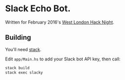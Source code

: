 # Slack Echo Bot.

Written for February 2016's [West London Hack Night](http://www.meetup.com/West-London-Hack-Night/).

## Building

You'll need [stack](https://github.com/commercialhaskell/stack).

Edit `app/Main.hs` to add your Slack bot API key, then call:

``` sh
stack build
stack exec slacky
```

